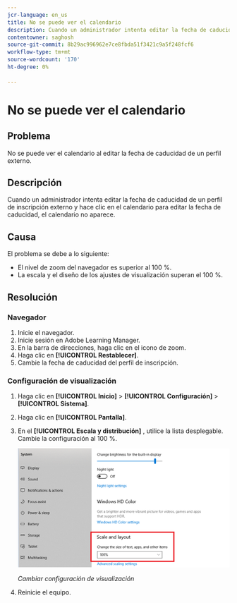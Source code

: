 ```yaml
---
jcr-language: en_us
title: No se puede ver el calendario
description: Cuando un administrador intenta editar la fecha de caducidad de un perfil de inscripción externo y hace clic en el calendario para editar la fecha de caducidad, el calendario no aparece.
contentowner: saghosh
source-git-commit: 8b29ac996962e7ce8fbda51f3421c9a5f248fcf6
workflow-type: tm+mt
source-wordcount: '170'
ht-degree: 0%

---
```




# No se puede ver el calendario

## Problema

No se puede ver el calendario al editar la fecha de caducidad de un perfil externo.

## Descripción

Cuando un administrador intenta editar la fecha de caducidad de un perfil de inscripción externo y hace clic en el calendario para editar la fecha de caducidad, el calendario no aparece.

## Causa

El problema se debe a lo siguiente:

* El nivel de zoom del navegador es superior al 100 %.
* La escala y el diseño de los ajustes de visualización superan el 100 %.

## Resolución

### Navegador

1. Inicie el navegador.
1. Inicie sesión en Adobe Learning Manager.
1. En la barra de direcciones, haga clic en el icono de zoom.
1. Haga clic en **[!UICONTROL Restablecer]**.
1. Cambie la fecha de caducidad del perfil de inscripción.

### Configuración de visualización

1. Haga clic en **[!UICONTROL Inicio]** > **[!UICONTROL Configuración]** > **[!UICONTROL Sistema]**.
1. Haga clic en **[!UICONTROL Pantalla]**.
1. En el **[!UICONTROL Escala y distribución]** , utilice la lista desplegable. Cambie la configuración al 100 %.

   ![](assets/scale-layout.png)

   *Cambiar configuración de visualización*

1. Reinicie el equipo.
